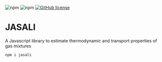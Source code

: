 ![npm](https://img.shields.io/npm/dt/jasali)
![npm](https://img.shields.io/npm/v/jasali?color=blue)
[![GitHub license](https://img.shields.io/github/license/srebughini/JASALI.svg)](https://github.com/srebughini/JASALI/blob/master/LICENSE)


# JASALI
A Javascript library to estimate thermodynamic and transport properties of gas mixtures
```
npm i jasali
```
